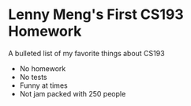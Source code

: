 # Lenny Meng's First CS193 Homework

A bulleted list of my favorite things about CS193

- No homework
- No tests
- Funny at times
- Not jam packed with 250 people

